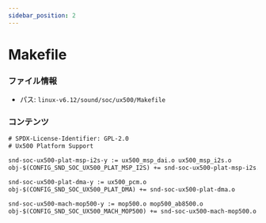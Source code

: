 ```yaml
---
sidebar_position: 2
---
```

# Makefile

### ファイル情報

- パス: `linux-v6.12/sound/soc/ux500/Makefile`

### コンテンツ

```txt
# SPDX-License-Identifier: GPL-2.0
# Ux500 Platform Support

snd-soc-ux500-plat-msp-i2s-y := ux500_msp_dai.o ux500_msp_i2s.o
obj-$(CONFIG_SND_SOC_UX500_PLAT_MSP_I2S) += snd-soc-ux500-plat-msp-i2s.o

snd-soc-ux500-plat-dma-y := ux500_pcm.o
obj-$(CONFIG_SND_SOC_UX500_PLAT_DMA) += snd-soc-ux500-plat-dma.o

snd-soc-ux500-mach-mop500-y := mop500.o mop500_ab8500.o
obj-$(CONFIG_SND_SOC_UX500_MACH_MOP500) += snd-soc-ux500-mach-mop500.o

```

